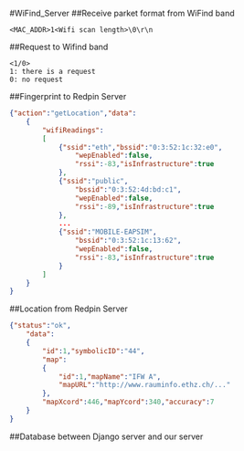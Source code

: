 
#WiFind_Server
##Receive parket format from WiFind band
```text
<MAC_ADDR>1<Wifi scan length>\0\r\n
```

##Request to Wifind band
```text
<1/0>
1: there is a request
0: no request
```

##Fingerprint to Redpin Server
```json
{"action":"getLocation","data":
	{
		"wifiReadings":
		[
			{"ssid":"eth","bssid":"0:3:52:1c:32:e0",
				"wepEnabled":false,
				"rssi":-83,"isInfrastructure":true
			},
			{"ssid":"public",
				"bssid":"0:3:52:4d:bd:c1",
				"wepEnabled":false,
				"rssi":-89,"isInfrastructure":true
			},
			...
			{"ssid":"MOBILE-EAPSIM",
				"bssid":"0:3:52:1c:13:62",
				"wepEnabled":false,
				"rssi":-83,"isInfrastructure":true
			}
		]
	}
}
```

##Location from Redpin Server
```json
{"status":"ok",
	"data":
	{
		"id":1,"symbolicID":"44",
		"map":
		{
			"id":1,"mapName":"IFW A",
			"mapURL":"http://www.rauminfo.ethz.ch/..."
		},
		"mapXcord":446,"mapYcord":340,"accuracy":7
	}
}
```
##Database between Django server and our server


